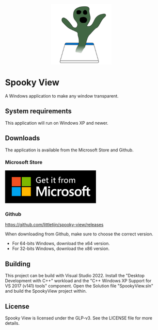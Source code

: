 <p align="center">
  <img style="width: 200px;" src="https://github.com/littletijn/spooky-view/blob/readme/docs/spooky-view-logo.svg" alt="Spooky View" />
</p>

# Spooky View
A Windows application to make any window transparent.

## System requirements
This application will run on Windows XP and newer.

## Downloads

The application is available from the Microsoft Store and Github.

### Microsoft Store
<a href="https://apps.microsoft.com/store/detail/spooky-view/9PB88ZKT0CDB">
  <img style="width: 300px;" src="https://github.com/littletijn/spooky-view/blob/readme/docs/ms-store-badge-large-en.png" alt="Get it from Microsoft" />
</a>

### Github
https://github.com/littletijn/spooky-view/releases

When downloading from Github, make sure to choose the correct version.

- For 64-bits Windows, download the x64 version.
- For 32-bits Windows, download the x86 version. 

## Building
This project can be build with Visual Studio 2022. Install the "Desktop Development with C++" workload and the "C++ Windows XP Support for VS 2017 (v141) tools" component. Open the Solution file "SpookyView.sln" and build the SpookyView project within.

## License
Spooky View is licensed under the GLP-v3. See the LICENSE file for more details.
